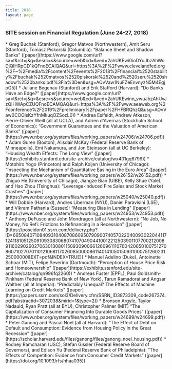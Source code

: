 ```yaml
---
title: 2018
layout: page
---
```


### SITE session on Financial Regulation (June 24-27, 2018)
<p align="left">
* Greg Buchak (Stanford), Gregor Matvos (Northwestern), Amit Seru (Stanford), Tomasz Piskorski (Columbia): “Balance Sheet and Shadow Banks” ([paper](https://www.google.com/url?sa=t&rct=j&q=&esrc=s&source=web&cd=&ved=2ahUKEwi0ioDYuJbzAhWoDjQIHRpCD1kQFnoECAIQAQ&url=https%3A%2F%2Fwww.clevelandfed.org%2F~%2Fmedia%2Fcontent%2Fevents%2F2018%2Ffinancial%2520stability%2Fbuchak%2520matvos%2520piskorski%2520and%2520seru%2520shadow%2520banks.pdf%3Fla%3Den&usg=AOvVaw1NuFZeEnvnyzN5M4EgjpG5))
*	Juliane Begenau (Stanford) and Erik Stafford (Harvard): “Do Banks Have an Edge?” ([paper](https://www.google.com/url?sa=t&rct=j&q=&esrc=s&source=web&cd=&ved=2ahUKEwinn_vwuJbzAhUvJzQIHWApCZUQFnoECAMQAQ&url=https%3A%2F%2Fwww.aeaweb.org%2Fconference%2F2019%2Fpreliminary%2Fpaper%2FHFBRQhzQ&usg=AOvVaw0COOlsKzYfnMkuqOZSozL0))
*	Andrea Esifeldt, Andrew Atkeson, Pierre-Olivier Weill (all at UCLA), and Adrien d'Avernas (Stockholm School of Economics): “Government Guarantees and the Valuation of American Banks” ([paper](https://www.nber.org/system/files/working_papers/w24706/w24706.pdf))
*	Adam Guren (Boston), Alisdair McKay (Federal Reserve Bank of Minneapolis), Emi Nakamura, and Jon Steinsson (all at UC Berkeley): “Housing Wealth Effects: The Long View” ([paper](https://exhibits.stanford.edu/site-archive/catalog/wx401gq6799))
* Motohiro Yogo (Princeton) and Ralph Koijen (University of Chicago): “Inspecting the Mechanism of Quantitative Easing in the Euro Area” ([paper](https://www.nber.org/system/files/working_papers/w26152/w26152.pdf))
*	Zhiguo He (University of Chicago), Jiangze Bian (UIBE), Kelly Shue (Yale), and Hao Zhou (Tsinghua): “Leverage-Induced Fire Sales and Stock Market Crashes” ([paper](https://www.nber.org/system/files/working_papers/w25040/w25040.pdf))
*	Will Dobbie (Harvard), Andres Liberman (NYU), Daniel Paravisini (LSE), and Vikram Pathania (Sussex): “Measuring Bias in Lending” ([paper](https://www.nber.org/system/files/working_papers/w24953/w24953.pdf))
*	Anthony DeFusco and John Mondragon (all at Northwestern): “No Job, No Money, No Refi: Frictions to Refinancing in a Recession” ([paper](https://poseidon01.ssrn.com/delivery.php?ID=665084071084093104087086095079090074057022040093022044117124118105125091093083068074107049044100122125039011077002120089116029026027063013080115093090066126096111076042065010075127086071027070110121068117026085000086114014105015093100075126023125000000&EXT=pdf&INDEX=TRUE))
* Manuel Adelino (Duke), Antoinette Schoar (MIT), Felipe Severino (Dartmouth): “Perception of House Price Risk and Homeownership” ([paper](https://exhibits.stanford.edu/site-archive/catalog/qn996fq2260))
* Andreas Fuster (EPFL), Paul Goldsmith-Pinkham (Federal Reserve Bank of New York), Tarun Ramadorai and Angsar Walther (all at Imperial): “Predictably Unequal? The Effects of Machine Learning on Credit Markets” ([paper](https://papers.ssrn.com/sol3/Delivery.cfm/SSRN_ID3873309_code267374.pdf?abstractid=3072038&mirid=1&type=2))
*	Bronson Argyle, Taylor Nadauld, Ryan Pratt (all at BYU), Christopher Palmer (MIT) “The Capitalization of Consumer Financing Into Durable Goods Prices” ([paper](https://www.nber.org/system/files/working_papers/w24699/w24699.pdf))
*	Peter Ganong and Pascal Noel (all at Harvard): “The Effect of Debt on Default and Consumption: Evidence from Housing Policy in the Great Recession” ([paper](https://scholar.harvard.edu/files/ganong/files/ganong_noel_housing.pdf))
*	Rodney Ramcharan (USC), Stefan Gissler (Federal Reserve Board of Governors), and Edison Yu (Federal Reserve Bank of Philadelphia): “The Effects of Competition: Evidence from Consumer Credit Markets” ([paper](https://doi.org/10.1093/rfs/hhaa035))
</p>
